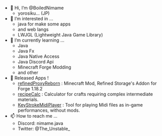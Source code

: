 - 👋 Hi, I’m @BoiledNimame
   - yorosiku... (JP)
- 👀 I’m interested in ...
   - java for make some apps
   - and web langs
   - LWJGL (Lightweight Java Game Library)
- 🌱 I’m currently learning ...
  - Java
   - Java Fx
   - Java Native Access
   - Java Discord Api
   - Minecraft Forge Modding
   - and other
- 🎈 Released Apps !
   - [refinedProxyReborn](https://github.com/BoiledNimame/refinedProxyReborn) : Minecraft Mod, Refined Storage's Addon for Forge 1.18.2
   - [recipeCalc](https://github.com/BoiledNimame/recipeCalc) : Calculator for crafts requiring complex intermediate materials.
   - [KeyStrokeMidiPlayer](https://github.com/BoiledNimame/KeyStrokeMidiPlayer) : Tool for playing Midi files as in-game performances, without mods.
- 📫 How to reach me ...
  - Discord: nimame.java
  - Twitter: @The_Unstable_

<!---
BoiledNimame/BoiledNimame is a ✨ special ✨ repository because its `README.md` (this file) appears on your GitHub profile.
You can click the Preview link to take a look at your changes.
--->
